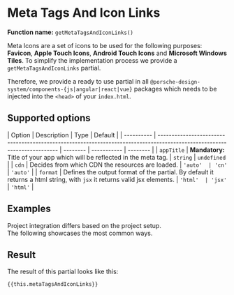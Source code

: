 # Meta Tags And Icon Links

**Function name:** `getMetaTagsAndIconLinks()`

Meta Icons are a set of icons to be used for the following purposes: **Favicon**, **Apple Touch Icons**, **Android Touch
Icons** and **Microsoft Windows Tiles**. To simplify the implementation process we provide a `getMetaTagsAndIconLinks`
partial.

Therefore, we provide a ready to use partial in all `@porsche-design-system/components-{js|angular|react|vue}` packages
which needs to be injected into the `<head>` of your `index.html`.

## Supported options

| Option     | Description                                                                                                              | Type     | Default     |
| ---------- | ------------------------------------------------------------------------------------------------------------------------ | -------- | ----------- | -------- |
| `appTitle` | **Mandatory:** Title of your app which will be reflected in the meta tag.                                                | `string` | `undefined` |
| `cdn`      | Decides from which CDN the resources are loaded.                                                                         | `'auto'  | 'cn'`       | `'auto'` |
| `format`   | Defines the output format of the partial. By default it returns a html string, with `jsx` it returns valid jsx elements. | `'html'  | 'jsx'`      | `'html'` |

## Examples

Project integration differs based on the project setup.  
The following showcases the most common ways.

<PartialDocs name="getMetaTagsAndIconLinks" :params="params" location="head"></PartialDocs>

## Result

The result of this partial looks like this:

<pre><code class="language-html readonly">{{this.metaTagsAndIconLinks}}</code></pre>

<script lang="ts">
import Vue from 'vue';
import Component from 'vue-class-component';
import { metaTagsAndIconLinksDemo } from '@/lib/partialResults';

@Component
export default class Code extends Vue {
  public metaTagsAndIconLinks = metaTagsAndIconLinksDemo.replaceAll('><', '>\n<');
  public params = [
    {
      value: "{ appTitle: 'TITLE_OF_YOUR_APP' }",
    },
    {
      value: "{ appTitle: 'TITLE_OF_YOUR_APP', cdn: 'cn' }",
      comment: 'force using China CDN'
    },
  ];
}
</script>
